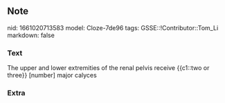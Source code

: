 ## Note
nid: 1661020713583
model: Cloze-7de96
tags: GSSE::!Contributor::Tom_Li
markdown: false

### Text
<div>
  The upper and lower extremities of the renal pelvis receive
  {{c1::two or three}} [number] major calyces
</div>

### Extra

